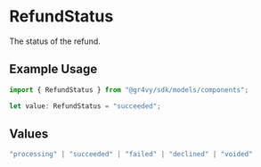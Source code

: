 # RefundStatus

The status of the refund.

## Example Usage

```typescript
import { RefundStatus } from "@gr4vy/sdk/models/components";

let value: RefundStatus = "succeeded";
```

## Values

```typescript
"processing" | "succeeded" | "failed" | "declined" | "voided"
```